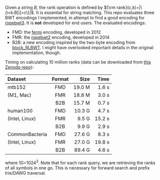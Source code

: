 Given a string $`B`$, the rank operation is defined by $`{\rm rank}(c,k)=|\{i<k:B[i]=c\}|`$.
It is essential for string matching.
This repo evaluates three BWT encodings I implemented, in attempt to find a good encoding for [ropebwt3][rb3].
It is **not** developed for end users.
The evaluated encodings:

* FMD: the [fermi][fermi] encoding, developed in 2012
* FMR: the [ropebwt2][ropebwt2] encoding, developed in 2014
* B2B: a new encoding inspired by the two-byte encoding from [block_RLBWT][blockRLBWT].
  I might have overlooked important details in the original implementation, though.

Timing on calculating 10 million ranks (data can be downloaded from [this Zenodo repo][zenodo]):

|Dataset       |Format|Size    |Time    |
|:-------------|:----:|-------:|-------:|
|mtb152        |FMD   | 19.0 M |  1.6 s |
|(M1, Mac)     |FMR   | 18.8 M |  3.0 s |
|              |B2B   | 15.7 M |  0.7 s |
|human100      |FMD   | 10.3 G |  4.7 s |
|(Intel, Linux)|FMR   |  9.5 G | 15.2 s |
|              |B2B   |  9.9 G |  2.9 s |
|CommonBacteria|FMD   | 27.6 G |  8.3 s |
|(Intel, Linux)|FMR   | 27.0 G | 19.8 s |
|              |B2B   | 89.4 G |  4.6 s |

where 1G=$`1024^3`$. Note that for each rank query, we are retrieving the ranks
of all symbols in one go. This is necessary for forward search and prefix
trie/DAWG traversal.

[fermi]: https://github.com/lh3/fermi
[ropebwt2]: https://github.com/lh3/ropebwt2
[blockRLBWT]: https://github.com/saskeli/block_RLBWT
[rb3]: https://github.com/lh3/ropebwt3
[zenodo]: https://zenodo.org/doi/10.5281/zenodo.11533210
